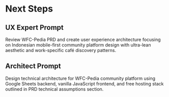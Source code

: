 # Next Steps

## UX Expert Prompt

Review WFC-Pedia PRD and create user experience architecture focusing on Indonesian mobile-first
community platform design with ultra-lean aesthetic and work-specific café discovery patterns.

## Architect Prompt

Design technical architecture for WFC-Pedia community platform using Google Sheets backend, vanilla
JavaScript frontend, and free hosting stack outlined in PRD technical assumptions section.
